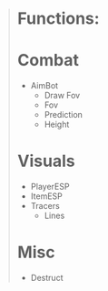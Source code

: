 > # Functions:
> 
> # Combat
> * AimBot
>   * Draw Fov
>   * Fov
>   * Prediction
>   * Height
> 
> # Visuals
> * PlayerESP
> * ItemESP
> * Tracers
>   * Lines
> 
> # Misc
> * Destruct
